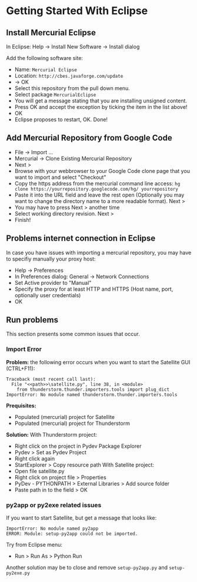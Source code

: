 # Getting Started With Eclipse #
## Install Mercurial Eclipse ##
In Eclipse: Help -> Install New Software -> Install dialog

Add the following software site:
  * Name: `Mercurial Eclipse`
  * Location: `http://cbes.javaforge.com/update`
  * -> OK
  * Select this repository from the pull down menu.
  * Select package `MercurialEclipse`
  * You will get a message stating that you are installing unsigned content.
  * Press OK and accept the exception by ticking the item in the list above!
  * OK
  * Eclipse proposes to restart, OK. Done!

## Add Mercurial Repository from Google Code ##
  * File -> Import ...
  * Mercurial -> Clone Existing Mercurial Repository
  * Next >
  * Browse with your webbrowser to your Google Code clone page that you want to import and select "Checkout"
  * Copy the https address from the mercurial command line access: `hg clone https://yourrepository.googlecode.com/hg/ yourrepository`
  * Paste it into the URL field and leave the rest open (Optionally you may want to change the directory name to a more readable format). Next >
  * You may have to press Next > another time
  * Select working directory revision. Next >
  * Finish!

## Problems internet connection in Eclipse ##
In case you have issues with importing a mercurial repository, you may have to specifiy manually your proxy host:
  * Help -> Preferences
  * In Preferences dialog: General -> Network Connections
  * Set Active provider to "Manual"
  * Specify the proxy for at least HTTP and HTTPS (Host name, port, optionally user credentials)
  * OK

## Run problems ##
This section presents some common issues that occur.
### Import Error ###
**Problem:** the following error occurs when you want to start the Satellite GUI (CTRL+F11):
```
Traceback (most recent call last):
  File "<<path>>\satellite.py", line 38, in <module>
    from thunderstorm.thunder.importers.tools import plug_dict
ImportError: No module named thunderstorm.thunder.importers.tools
```

**Prequisites:**
  * Populated (mercurial) project for Satellite
  * Populated (mercurial) project for Thunderstorm

**Solution:**
With Thunderstorm project:
  * Right click on the project in Pydev Package Explorer
  * Pydev > Set as Pydev Project
  * Right click again
  * StartExplorer > Copy resource path
With Satellite project:
  * Open file satellite.py
  * Right click on project file > Properties
  * PyDev - PYTHONPATH > External Libraries > Add source folder
  * Paste path in to the field > OK

### py2app or py2exe related issues ###
If you want to start Satellite, but get a message that looks like:
```
ImportError: No module named py2app
ERROR: Module: setup-py2app could not be imported.
```

Try from Eclipse menu:
  * Run > Run As > Python Run

Another solution may be to close and remove `setup-py2app.py` and `setup-py2exe.py`